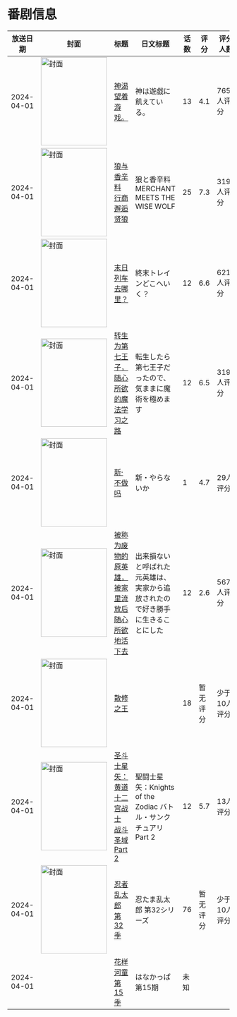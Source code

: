 # 番剧信息

|放送日期|封面|标题|日文标题|话数|评分|评分人数|
|---|---|---|---|---|---|---|
|2024-04-01|<img src="//lain.bgm.tv/pic/cover/c/2a/6d/365952_Sg7SY.jpg" alt="封面" style="width:150px;height:200px;object-fit:cover;">|[神渴望着游戏。](https://bangumi.tv/subject/365952)|神は遊戯に飢えている。|13|4.1|765人评分|
|2024-04-01|<img src="//lain.bgm.tv/pic/cover/c/08/df/372010_KBWk9.jpg" alt="封面" style="width:150px;height:200px;object-fit:cover;">|[狼与香辛料 行商邂逅贤狼](https://bangumi.tv/subject/372010)|狼と香辛料 MERCHANT MEETS THE WISE WOLF|25|7.3|3190人评分|
|2024-04-01|<img src="//lain.bgm.tv/pic/cover/c/96/6c/404809_H2HnH.jpg" alt="封面" style="width:150px;height:200px;object-fit:cover;">|[末日列车去哪里？](https://bangumi.tv/subject/404809)|終末トレインどこへいく？|12|6.6|6219人评分|
|2024-04-01|<img src="//lain.bgm.tv/pic/cover/c/2b/b7/407133_hGMQM.jpg" alt="封面" style="width:150px;height:200px;object-fit:cover;">|[转生为第七王子，随心所欲的魔法学习之路](https://bangumi.tv/subject/407133)|転生したら第七王子だったので、気ままに魔術を極めます|12|6.5|3191人评分|
|2024-04-01|<img src="/img/no_icon_subject.png" alt="封面" style="width:150px;height:200px;object-fit:cover;">|[新·不做吗](https://bangumi.tv/subject/427427)|新・やらないか|1|4.7|29人评分|
|2024-04-01|<img src="//lain.bgm.tv/pic/cover/c/1a/2c/442176_mWYnq.jpg" alt="封面" style="width:150px;height:200px;object-fit:cover;">|[被称为废物的原英雄，被家里流放后随心所欲地活下去](https://bangumi.tv/subject/442176)|出来損ないと呼ばれた元英雄は、実家から追放されたので好き勝手に生きることにした|12|2.6|567人评分|
|2024-04-01|<img src="//lain.bgm.tv/pic/cover/c/56/78/449363_J40OA.jpg" alt="封面" style="width:150px;height:200px;object-fit:cover;">|[散修之王](https://bangumi.tv/subject/449363)||18|暂无评分|少于10人评分|
|2024-04-01|<img src="//lain.bgm.tv/pic/cover/c/aa/15/460503_4qq63.jpg" alt="封面" style="width:150px;height:200px;object-fit:cover;">|[圣斗士星矢：黄道十二宫战士 战斗圣域 Part 2](https://bangumi.tv/subject/460503)|聖闘士星矢：Knights of the Zodiac バトル・サンクチュアリ Part 2|12|5.7|13人评分|
|2024-04-01|<img src="//lain.bgm.tv/pic/cover/c/74/a1/473769_h9T2h.jpg" alt="封面" style="width:150px;height:200px;object-fit:cover;">|[忍者乱太郎 第32季](https://bangumi.tv/subject/473769)|忍たま乱太郎 第32シリーズ|76|暂无评分|少于10人评分|
|2024-04-01||[花样河童 第15季](https://bangumi.tv/subject/502500)|はなかっぱ 第15期|未知|||
